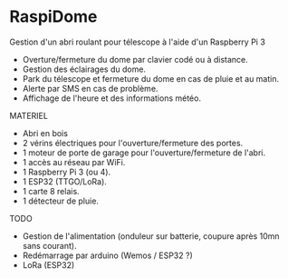 # RaspiDome
Gestion d'un abri roulant pour télescope à l'aide d'un Raspberry Pi 3

* Overture/fermeture du dome par clavier codé ou à distance.
* Gestion des éclairages du dome.
* Park du télescope et fermeture du dome en cas de pluie et au matin.
* Alerte par SMS en cas de problème.
* Affichage de l'heure et des informations météo.

MATERIEL
* Abri en bois
* 2 vérins électriques pour l'ouverture/fermeture des portes.
* 1 moteur de porte de garage pour l'ouverture/fermeture de l'abri.
* 1 accès au réseau par WiFi.
* 1 Raspberry Pi 3 (ou 4).
* 1 ESP32 (TTGO/LoRa).
* 1 carte 8 relais.
* 1 détecteur de pluie.

TODO
* Gestion de l'alimentation (onduleur sur batterie, coupure après 10mn sans courant).
* Redémarrage par arduino (Wemos / ESP32 ?)
* LoRa (ESP32)
